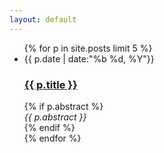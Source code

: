 ```yaml
---
layout: default
---
```

<ul class="posts">
	{% for p in site.posts limit 5 %}
	<li>
		<div class="date">
			{{ p.date | date:"%b %d, %Y"}}
		</div>
		<div>
			<a href="{{ p.url }}"><h3>{{ p.title }}</h3></a>
		</div>
		{% if p.abstract %}
		<div>
			<em>{{ p.abstract }}</em>
		</div>
		{% endif %}
	</li>
	{% endfor %}
</ul>
